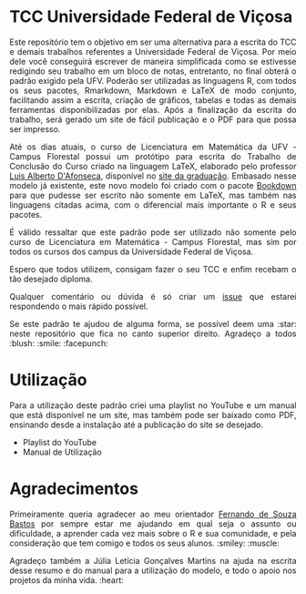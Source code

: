 # TCC Universidade Federal de Viçosa

<p align="justify">
Este repositório tem o objetivo em ser uma alternativa para a escrita do TCC e demais trabalhos referentes a Universidade Federal de Viçosa. Por meio dele você conseguirá escrever de maneira simplificada como se estivesse redigindo seu trabalho em um bloco de notas, entretanto, no final obterá o padrão exigido pela UFV. Poderão ser utilizadas as linguagens R, com todos os seus pacotes, Rmarkdown, Markdown e LaTeX de modo conjunto, facilitando assim a escrita, criação de gráficos, tabelas e todas as demais ferramentas disponibilizadas por elas. Após a finalização da escrita do trabalho, será gerado um site de fácil publicação e o PDF para que possa ser impresso.
</p>

<p align="justify">
Até os dias atuais, o curso de Licenciatura em Matemática da UFV - Campus Florestal possui um protótipo para escrita do Trabalho de Conclusão do Curso criado na linguagem LaTeX, elaborado pelo professor <a href="http://lattes.cnpq.br/9442409703964384">Luis Alberto D'Afonseca</a>, disponível no <a href="http://www.mat.caf.ufv.br/?page_id=7">site da graduação</a>. Embasado nesse modelo já existente, este novo modelo foi criado com o pacote <a href="https://github.com/rstudio/bookdown">Bookdown</a> para que pudesse ser escrito não somente em LaTeX, mas também nas linguagens citadas acima, com o diferencial mais importante o R e seus pacotes.
</p>

<p align="justify">
É válido ressaltar que este padrão pode ser utilizado não somente pelo curso de Licenciatura em Matemática - Campus Florestal, mas sim por todos os cursos dos campus da Universidade Federal de Viçosa.
</p>

<p align="justify">
Espero que todos utilizem, consigam fazer o seu TCC e enfim recebam o tão desejado diploma.
</p>

<p align="justify">
  Qualquer comentário ou dúvida é só criar um <a href="https://github.com/GuilhermeFCO/TCC_UFV/issues">issue</a> que estarei respondendo o mais rápido possível.
</p>

<p align="justify">
Se este padrão te ajudou de alguma forma, se possível deem uma :star: neste repositório que fica no canto superior direito. Agradeço a todos :blush: :smile: :facepunch:
</p>

# Utilização

<p align="justify">
Para a utilização deste padrão criei uma playlist no YouTube e um manual que está disponível ne um site, mas também pode ser baixado como PDF, ensinando desde a instalação até a publicação do site se desejado.
</p>

  - Playlist do YouTube
  - Manual de Utilização

# Agradecimentos

<p align="justify">
Primeiramente queria agradecer ao meu orientador <a href="https://github.com/fsbmat-ufv">Fernando de Souza Bastos</a> por sempre estar me ajudando em qual seja o assunto ou dificuldade, a aprender cada vez mais sobre o R e sua comunidade, e pela consideração que tem comigo e todos os seus alunos. :smiley:  :muscle:
</p>

<p align="justify">
Agradeço também a Júlia Letícia Gonçalves Martins na ajuda na escrita desse resumo e do manual para a utilização do modelo, e todo o apoio nos projetos da minha vida. :heart:
</p>
